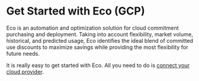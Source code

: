 # Get Started with Eco (GCP)

Eco is an automation and optimization solution for cloud commitment purchasing and deployment. Taking into account flexibility, market volume, historical, and predicted usage, Eco identifies the ideal blend of committed use discounts to maximize savings while providing the most flexibility for future needs.

It is really easy to get started with Eco. All you need to do is [connect your cloud provider](eco/getting-started/connect-gc-account).
